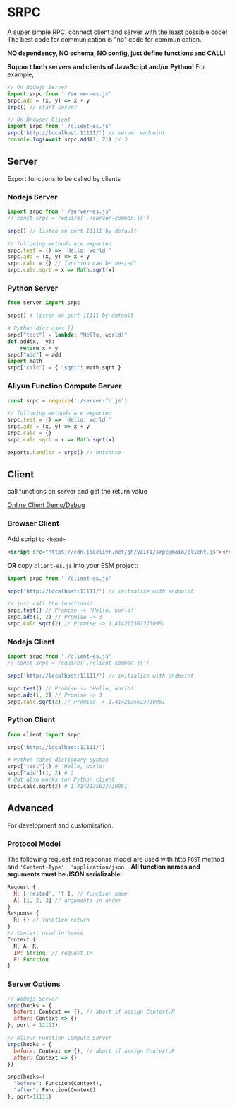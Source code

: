 # SRPC

A super simple RPC, connect client and server with the least possible code! The best code for communication is "no" code for communication.

**NO dependency, NO schema, NO config, just define functions and CALL!**

**Support both servers and clients of JavaScript and/or Python!** For example,

```js
// On Nodejs Server
import srpc from './server-es.js'
srpc.add = (x, y) => x + y
srpc() // start server

// On Browser Client
import srpc from './client-es.js'
srpc('http://localhost:11111/') // server endpoint
console.log(await srpc.add(1, 2)) // 3
```

## Server

Export functions to be called by clients

### Nodejs Server

```js
import srpc from './server-es.js'
// const srpc = require('./server-common.js')

srpc() // listen on port 11111 by default

// following methods are exported
srpc.test = () => 'Hello, world!'
srpc.add = (x, y) => x + y
srpc.calc = {} // function can be nested!
srpc.calc.sqrt = x => Math.sqrt(x)
```

### Python Server

```python
from server import srpc

srpc() # listen on port 11111 by default

# Python dict uses []
srpc["test"] = lambda: "Hello, world!"
def add(x,  y):
    return x + y
srpc["add"] = add
import math
srpc["calc"] = { "sqrt": math.sqrt }
```

### Aliyun Function Compute Server

```js
const srpc = require('./server-fc.js')

// following methods are exported
srpc.test = () => 'Hello, world!'
srpc.add = (x, y) => x + y
srpc.calc = {}
srpc.calc.sqrt = x => Math.sqrt(x)

exports.handler = srpc() // entrance
```

## Client

call functions on server and get the return value

[Online Client Demo/Debug](https://yziti.github.io/srpc/)

### Browser Client

Add script to `<head>`

```html
<script src="https://cdn.jsdelivr.net/gh/yzITI/srpc@main/client.js"></script>
```

**OR** copy `client-es.js` into your ESM project:

```js
import srpc from './client-es.js'
```

```js
srpc('http://localhost:11111/') // initialize with endpoint

// just call the functions!
srpc.test() // Promise -> 'Hello, world!'
srpc.add(1, 2) // Promise -> 3
srpc.calc.sqrt(2) // Promise -> 1.4142135623730951
```

### Nodejs Client

```js
import srpc from './client-es.js'
// const srpc = require('./client-common.js')

srpc('http://localhost:11111/') // initialize with endpoint

srpc.test() // Promise -> 'Hello, world!'
srpc.add(1, 2) // Promise -> 3
srpc.calc.sqrt(2) // Promise -> 1.4142135623730951
```

### Python Client

```python
from client import srpc

srpc('http://localhost:11111/')

# Python takes dictionary syntax
srpc["test"]() # 'Hello, world!'
srpc["add"](1, 2) # 3
# dot also works for Python client
srpc.calc.sqrt(2) # 1.4142135623730951
```

## Advanced

For development and customization.

### Protocol Model

The following request and response model are used with http `POST` method and `'Content-Type': 'application/json'`. **All function names and arguments must be JSON serializable.**

```js
Request {
  N: ['nested', 'f'], // function name
  A: [1, 2, 3] // arguments in order
}
Response {
  R: {} // function return
}
// Context used in hooks
Context {
  N, A, R,
  IP: String, // request IP
  F: Function
}
```

### Server Options

```js
// Nodejs Server
srpc(hooks = {
  before: Context => {}, // abort if assign Context.R
  after: Context => {}
}, port = 11111)

// Aliyun Function Compute Server
srpc(hooks = {
  before: Context => {}, // abort if assign Context.R
  after: Context => {}
})
```

```python
srpc(hooks={
  "before": Function(Context),
  "after": Function(Context)
}, port=11111)
```
